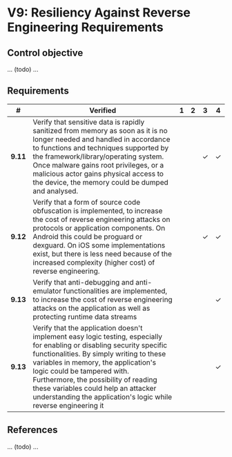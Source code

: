 # V9: Resiliency Against Reverse Engineering Requirements

## Control objective

... (todo) ...

## Requirements

| # | Verified | 1 | 2 | 3 | 4 |
| --- | --- | --- | --- | --- | --- |
| **9.11** | Verify that sensitive data is rapidly sanitized from memory as soon as it is no longer needed and handled in accordance to functions and techniques supported by the framework/library/operating system. Once malware gains root privileges, or a malicious actor gains physical access to the device, the memory could be dumped and analysed. |   |   | ✓ | ✓ |
| **9.12** | Verify that a form of source code obfuscation is implemented, to increase the cost of reverse engineering attacks on protocols or application components. On Android this could be proguard or dexguard. On iOS some implementations exist, but there is less need because of the increased complexity (higher cost) of reverse engineering. |   |   | ✓ | ✓ |
| **9.13** | Verify that anti-debugging and anti-emulator functionalities are implemented, to increase the cost of reverse engineering attacks on the application as well as protecting runtime data streams |   |   |   | ✓ |
| **9.13** | Verify that the application doesn't implement easy logic testing, especially for enabling or disabling security specific functionalities. By simply writing to these variables in memory, the application's logic could be tampered with. Furthermore, the possibility of reading these variables could help an attacker understanding the application's logic while reverse engineering it |   |   |   | ✓ |


## References

... (todo) ...

